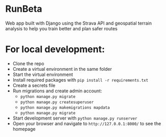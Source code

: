 # RunBeta
Web app built with Django using the Strava API and geospatial terrain analysis to help you train better and plan safer routes

# For local development:

- Clone the repo
- Create a virtual environment in the same folder
- Start the virtual environment
- Install required packages with `pip install -r requirements.txt`
- Create a secrets file
- Run migrations and create admin account:
	- `python manage.py migrate`
	- `python manage.py createsuperuser`
	- `python manage.py makemigrations mapdata`
	- `python manage.py migrate`
- Start development server with `python manage.py runserver`
- Open your browser and navigate to `http://127.0.0.1:8000/` to see the homepage

